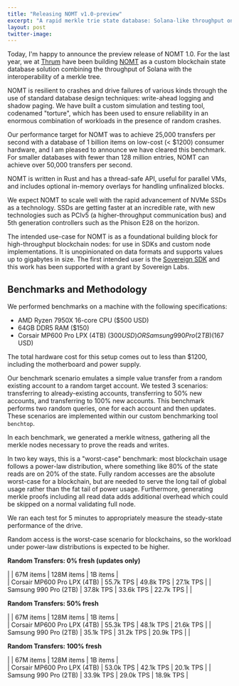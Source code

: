 ```yaml
---
title: "Releasing NOMT v1.0-preview"
excerpt: "A rapid merkle trie state database: Solana-like throughput on hardware less than $1200"
layout: post
twitter-image: 
---
```


Today, I'm happy to announce the preview release of NOMT 1.0. For the last year, we at [Thrum](thrum.dev) have been building [NOMT](https://github.com/thrumdev.nomt) as a custom blockchain state database solution combining the throughput of Solana with the interoperability of a merkle tree.

NOMT is resilient to crashes and drive failures of various kinds through the use of standard database design techniques: write-ahead logging and shadow paging. We have built a custom simulation and testing tool, codenamed "torture", which has been used to ensure reliability in an enormous combination of workloads in the presence of random crashes.

Our performance target for NOMT was to achieve 25,000 transfers per second with a database of 1 billion items on low-cost (< $1200) consumer hardware, and I am pleased to announce we have cleared this benchmark. For smaller databases with fewer than 128 million entries, NOMT can achieve over 50,000 transfers per second.

NOMT is written in Rust and has a thread-safe API, useful for parallel VMs, and includes optional in-memory overlays for handling unfinalized blocks.  

We expect NOMT to scale well with the rapid advancement of NVMe SSDs as a technology. SSDs are getting faster at an incredible rate, with new technologies such as PCIv5 (a higher-throughput communication bus) and 5th generation controllers such as the Phison E28 on the horizon.

The intended use-case for NOMT is as a foundational building block for high-throughput blockchain nodes: for use in SDKs and custom node implementations. It is unopinionated on data formats and supports values up to gigabytes in size. The first intended user is the [Sovereign SDK](https://sovereign.xyz) and this work has been supported with a grant by Sovereign Labs.

## Benchmarks and Methodology

We performed benchmarks on a machine with the following specifications:
  * AMD Ryzen 7950X 16-core CPU ($500 USD)
  * 64GB DDR5 RAM ($150)
  * Corsair MP600 Pro LPX (4TB) ($300 USD) OR Samsung 990 Pro (2TB) ($167 USD)

The total hardware cost for this setup comes out to less than $1200, including the motherboard and power supply.

Our benchmark scenario emulates a simple value transfer from a random existing account to a random target account. We tested 3 scenarios: transferring to already-existing accounts, transferring to 50% new accounts, and transferring to 100% new accounts. This benchmark performs two random queries, one for each account and then updates. These scenarios are implemented within our custom benchmarking tool `benchtop`.

In each benchmark, we generated a merkle witness, gathering all the merkle nodes necessary to prove the reads and writes. 

In two key ways, this is a "worst-case" benchmark: most blockchain usage follows a power-law 
distribution, where something like 80% of the state reads are on 20% of the state. Fully random
accesses are the absolute worst-case for a blockchain, but are needed to serve the long tail of 
global usage rather than the fat tail of power usage. Furthermore, generating merkle proofs 
including all read data adds additional overhead which could be skipped on a normal validating 
full node.

We ran each test for 5 minutes to appropriately measure the steady-state performance of the drive.

Random access is the worst-case scenario for blockchains, so the workload under power-law distributions is expected to be higher.

**Random Transfers: 0% fresh (updates only)**

|  | 67M items | 128M items | 1B items |  
| Corsair MP600 Pro LPX (4TB) | 55.7k TPS | 49.8k TPS | 27.1k TPS | 
| Samsung 990 Pro (2TB)       | 37.8k TPS | 33.6k TPS | 22.7k TPS |
|

**Random Transfers: 50% fresh**

| | 67M items | 128M items | 1B items |  
| Corsair MP600 Pro LPX (4TB) | 55.3k TPS | 48.1k TPS | 21.6k TPS | 
| Samsung 990 Pro (2TB)       | 35.1k TPS | 31.2k TPS | 20.9k TPS |
|

**Random Transfers: 100% fresh**

| | 67M items | 128M items | 1B items |  
| Corsair MP600 Pro LPX (4TB) | 53.0k TPS | 42.1k TPS | 20.1k TPS | 
| Samsung 990 Pro (2TB)       | 33.9k TPS | 29.0k TPS | 18.9k TPS |

